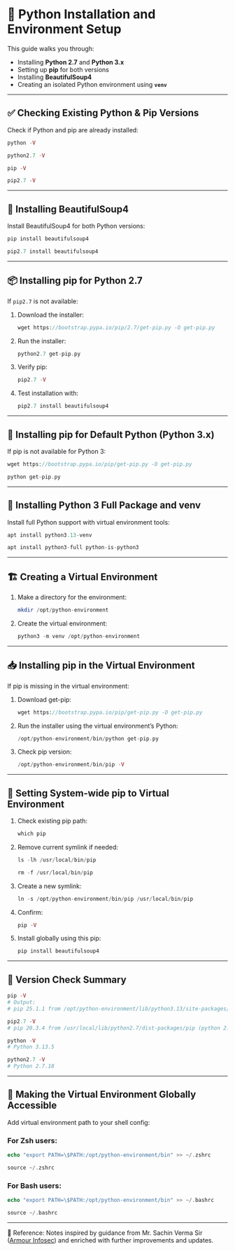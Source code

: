 
# 🐍 Python Installation and Environment Setup

This guide walks you through:

* Installing **Python 2.7** and **Python 3.x**
* Setting up **pip** for both versions
* Installing **BeautifulSoup4**
* Creating an isolated Python environment using **`venv`**

---

## ✅ Checking Existing Python & Pip Versions

Check if Python and pip are already installed:

```php
python -V
```
```php
python2.7 -V
```
```php
pip -V
```
```php
pip2.7 -V
```

---

## 🌿 Installing BeautifulSoup4

Install BeautifulSoup4 for both Python versions:

```php
pip install beautifulsoup4
```
```php
pip2.7 install beautifulsoup4
```

---

## 📦 Installing pip for Python 2.7

If `pip2.7` is not available:

1. Download the installer:

   ```php
   wget https://bootstrap.pypa.io/pip/2.7/get-pip.py -O get-pip.py
   ```

2. Run the installer:

   ```php
   python2.7 get-pip.py
   ```

3. Verify pip:

   ```php
   pip2.7 -V
   ```

4. Test installation with:

   ```php
   pip2.7 install beautifulsoup4
   ```

---

## 🐍 Installing pip for Default Python (Python 3.x)

If pip is not available for Python 3:

```php
wget https://bootstrap.pypa.io/pip/get-pip.py -O get-pip.py
```
```php
python get-pip.py
```

---

## 🧱 Installing Python 3 Full Package and venv

Install full Python support with virtual environment tools:

```php
apt install python3.13-venv
```
```php
apt install python3-full python-is-python3
```

---

## 🏗️ Creating a Virtual Environment

1. Make a directory for the environment:

   ```php
   mkdir /opt/python-environment
   ```

2. Create the virtual environment:

   ```php
   python3 -m venv /opt/python-environment
   ```

---

## 📥 Installing pip in the Virtual Environment

If pip is missing in the virtual environment:

1. Download get-pip:

   ```php
   wget https://bootstrap.pypa.io/pip/get-pip.py -O get-pip.py
   ```

2. Run the installer using the virtual environment’s Python:

   ```php
   /opt/python-environment/bin/python get-pip.py
   ```

3. Check pip version:

   ```php
   /opt/python-environment/bin/pip -V
   ```

---

## 🔄 Setting System-wide pip to Virtual Environment

1. Check existing pip path:

   ```php
   which pip
   ```

2. Remove current symlink if needed:

   ```php
   ls -lh /usr/local/bin/pip
   ```
   ```php
   rm -f /usr/local/bin/pip
   ```

3. Create a new symlink:

   ```php
   ln -s /opt/python-environment/bin/pip /usr/local/bin/pip
   ```

4. Confirm:

   ```php
   pip -V
   ```

5. Install globally using this pip:

   ```php
   pip install beautifulsoup4
   ```

---

## 🔎 Version Check Summary

```php
pip -V
# Output:
# pip 25.1.1 from /opt/python-environment/lib/python3.13/site-packages/pip (python 3.13)

pip2.7 -V
# pip 20.3.4 from /usr/local/lib/python2.7/dist-packages/pip (python 2.7)

python -V
# Python 3.13.5

python2.7 -V
# Python 2.7.18
```

---

## 🧬 Making the Virtual Environment Globally Accessible

Add virtual environment path to your shell config:

### For Zsh users:

```php
echo "export PATH=\$PATH:/opt/python-environment/bin" >> ~/.zshrc
```
```php
source ~/.zshrc
```

### For Bash users:

```php
echo "export PATH=\$PATH:/opt/python-environment/bin" >> ~/.bashrc
```
```php
source ~/.bashrc
```

---
📖 Reference: Notes inspired by guidance from Mr. Sachin Verma Sir ([Armour Infosec](https://www.armourinfosec.com/)) and enriched with further improvements and updates.
